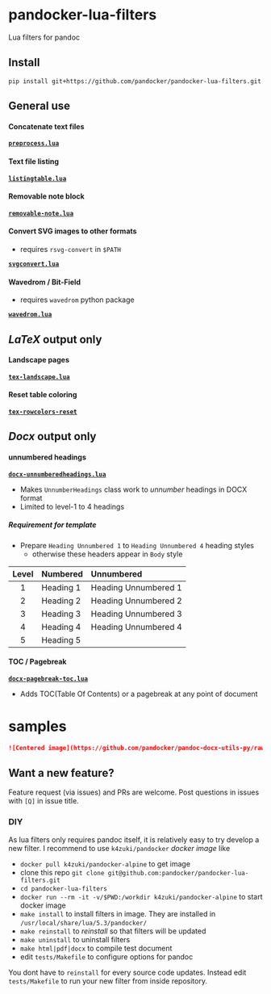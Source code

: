 # pandocker-lua-filters
Lua filters for pandoc

## Install

`pip install git+https://github.com/pandocker/pandocker-lua-filters.git`

## General use
#### Concatenate text files

[**`preprocess.lua`**](lua/preprocess.lua)

#### Text file listing

[**`listingtable.lua`**](lua/listingtable.lua)

#### Removable note block

[**`removable-note.lua`**](lua/removable-note.lua)

#### Convert SVG images to other formats

- requires `rsvg-convert` in `$PATH`

[**`svgconvert.lua`**](lua/svgconvert.lua)

#### Wavedrom / Bit-Field

- requires `wavedrom` python package

[**`wavedrom.lua`**](lua/wavedrom.lua)

<!--
#### convert CSV into table

- requires `lua-csv` luarocks package

[**`csv2table.lua`**](lua/csv2table.lua)
-->

## *LaTeX* output only
#### Landscape pages

[**`tex-landscape.lua`**](lua/tex-landscape.lua)

#### Reset table coloring

[**`tex-rowcolors-reset`**](lua/tex-rowcolors-reset.lua)

## *Docx* output only
#### unnumbered headings

[**`docx-unnumberedheadings.lua`**](lua/docx-unnumberedheadings.lua)

- Makes `UnnumberHeadings` class work to _unnumber_ headings in DOCX format
- Limited to level-1 to 4 headings

##### Requirement for template

- Prepare `Heading Unnumbered 1` to `Heading Unnumbered 4` heading styles
  - otherwise these headers appear in `Body` style

| Level | Numbered  | Unnumbered           |
|:-----:|:----------|:---------------------|
|   1   | Heading 1 | Heading Unnumbered 1 |
|   2   | Heading 2 | Heading Unnumbered 2 |
|   3   | Heading 3 | Heading Unnumbered 3 |
|   4   | Heading 4 | Heading Unnumbered 4 |
|   5   | Heading 5 |                      |

<!--
#### centering images

- an image link in paragraph will be centered
- blank lines required before and after image link
- Requires `Centered` paragraph style in template otherwise no effect can be seen

##### Requirement for template
-->

#### TOC / Pagebreak

[**`docx-pagebreak-toc.lua`**](lua/docx-pagebreak-toc.lua)

- Adds TOC(Table Of Contents) or a pagebreak at any point of document

# samples

```markdown
![Centered image](https://github.com/pandocker/pandoc-docx-utils-py/raw/master/qr.png){width=100mm #fig:centered}
```

## Want a new feature?

Feature request (via issues) and PRs are welcome. Post questions in issues with `[Q]` in issue title.

### DIY

As lua filters only requires pandoc itself, it is relatively easy
to try develop a new filter. I recommend to use `k4zuki/pandocker`
*docker image* like

- `docker pull k4zuki/pandocker-alpine` to get image
- clone this repo `git clone git@github.com:pandocker/pandocker-lua-filters.git`
- `cd pandocker-lua-filters`
- `docker run --rm -it -v/$PWD:/workdir k4zuki/pandocker-alpine` to start docker image
- `make install` to install filters in image. They are installed in `/usr/local/share/lua/5.3/pandocker/`
- `make reinstall` to *reinstall* so that filters will be updated
- `make uninstall` to uninstall filters
- `make html|pdf|docx` to compile test document
- edit `tests/Makefile` to configure options for pandoc

You dont have to `reinstall` for every source code updates. Instead edit `tests/Makefile`
to run your new filter from inside repository.
